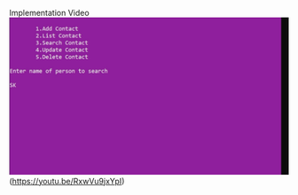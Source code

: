 Implementation Video
![Watch the video](https://github.com/Sumit21adm/M1_ProjectGoal_Phone_Book_Application_Using_C_Programming/blob/e2c3c8fe10aa424558e277c6223d2096c48ee760/6_ImagesAndVideo/Implementation%20Thumbnail.jpg)(https://youtu.be/RxwVu9jxYpI)
